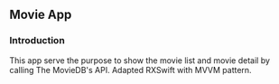 ## Movie App

### Introduction
This app serve the purpose to show the movie list and movie detail by calling The MovieDB's API. Adapted RXSwift with MVVM pattern. 
